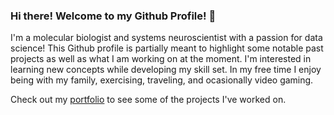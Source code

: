 ### Hi there! Welcome to my Github Profile! 👋

I'm a molecular biologist and systems neuroscientist with a passion for data science! This Github profile is partially meant to highlight some notable past projects as well as what I am working on at the moment. I'm interested in learning new concepts while developing my skill set. In my free time I enjoy being with my family, exercising, traveling, and ocasionally video gaming.  

Check out my [portfolio](https://github.com/sean-otoole/Portfolio) to see some of the projects I've worked on. 

<!--
**seanotoole/seanotoole** is a ✨ _special_ ✨ repository because its `README.md` (this file) appears on your GitHub profile.

